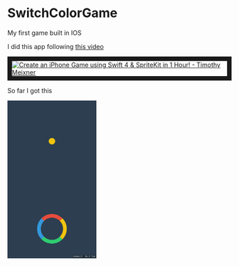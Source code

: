 # SwitchColorGame
My first game built in IOS

I did this app following [this video](https://www.youtube.com/watch?v=467Doas5J6I)


<a href="http://www.youtube.com/watch?feature=player_embedded&v=467Doas5J6I
" target="_blank"><img src="http://img.youtube.com/vi/467Doas5J6I/0.jpg" 
alt="Create an iPhone Game using Swift 4 & SpriteKit in 1 Hour! - Timothy Meixner" width="240" height="180" border="10" /></a>

So far I got this

<img src="https://github.com/felipeloyola/SwitchColorGame/raw/master/SwitchColorGame.png" alt="drawing" width="200"/>



